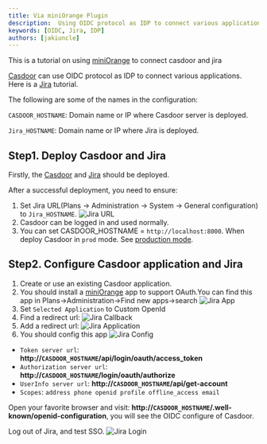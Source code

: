 ```yaml
---
title: Via miniOrange Plugin
description:  Using OIDC protocol as IDP to connect various applications, like Jira
keywords: [OIDC, Jira, IDP]
authors: [jakiuncle]
---
```


This is a tutorial on using [miniOrange](https://marketplace.atlassian.com/apps/1217688/mo-jira-oauth-sso-jira-openid-connect-sso-jira-oidc-sso?hosting=cloud&tab=overview) to connect casdoor and jira

[Casdoor](/docs/basic/server-installation) can use OIDC protocol as IDP to connect various applications.  Here is a [Jira](https://www.atlassian.com/software/jira/guides/getting-started/overview) tutorial.


The following are some of the names in the configuration:

`CASDOOR_HOSTNAME`: Domain name or IP where Casdoor server is deployed.

`Jira_HOSTNAME`: Domain name or IP where Jira is deployed.

## Step1. Deploy Casdoor and Jira

Firstly, the [Casdoor](/docs/basic/server-installation) and [Jira](https://www.atlassian.com/software/jira/guides/getting-started/overview) should be deployed.

After a successful deployment, you need to ensure:

1. Set Jira URL(Plans -> Administration -> System -> General configuration) to `Jira_HOSTNAME`.
![Jira URL](/img/integration/java/jira/Jira_HOSTNAME.png)
2. Casdoor can be logged in and used normally.
3. You can set CASDOOR_HOSTNAME = `http://localhost:8000`. When deploy Casdoor in `prod` mode. See [production mode](https://casdoor.org/docs/basic/server-installation#production-mode).

## Step2. Configure Casdoor application and Jira

1. Create or use an existing Casdoor application.
2. You should install a [miniOrange](https://marketplace.atlassian.com/apps/1217688/mo-jira-oauth-sso-jira-openid-connect-sso-jira-oidc-sso?hosting=cloud&tab=overview) app to support OAuth.You can find this app in Plans->Administration->Find new apps->search ![Jira App](/img/integration/java/jira/Jira_install.png)
3. Set `Selected Application` to Custom OpenId
4. Find a redirect url: ![Jira Callback](/img/integration/java/jira/Jira_CallbackURL.png)
5. Add a redirect url: ![Jira Application](/img/integration/java/jira/Jira_application.png)
6. You should config this app ![Jira Config](/img/integration/java/jira/Jira_Config.png)

- `Token server url`: **http://`CASDOOR_HOSTNAME`/api/login/oauth/access_token**
- `Authorization server url`: **http://`CASDOOR_HOSTNAME`/login/oauth/authorize**
- `UserInfo server url`: **http://`CASDOOR_HOSTNAME`/api/get-account**
- `Scopes`: `address phone openid profile offline_access email`

Open your favorite browser and visit: **http://`CASDOOR_HOSTNAME`/.well-known/openid-configuration**, you will see the OIDC configure of Casdoor.

Log out of Jira, and test SSO.
![Jira Login](/img/integration/java/jira/Jira_login.gif)
